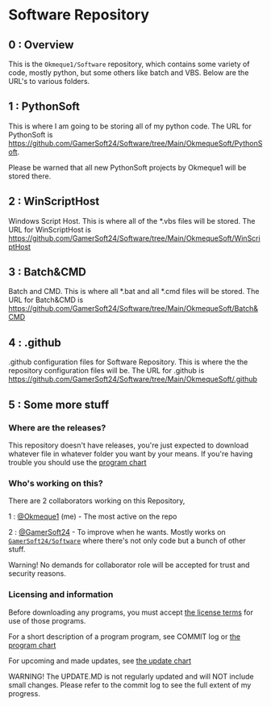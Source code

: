 # Software Repository
> 
## 0 : Overview

This is the `Okmeque1/Software` repository, which contains some variety of code, mostly python, but some others like batch and VBS. Below are the URL's to various folders.

## 1 : PythonSoft

This is where I am going to be storing all of my python code. The URL for PythonSoft is https://github.com/GamerSoft24/Software/tree/Main/OkmequeSoft/PythonSoft.

Please be warned that all new PythonSoft projects by Okmeque1 will be stored there.

## 2 : WinScriptHost

Windows Script Host. This is where all of the *.vbs files will be stored. The URL for WinScriptHost is https://github.com/GamerSoft24/Software/tree/Main/OkmequeSoft/WinScriptHost

## 3 : Batch&CMD

Batch and CMD. This is where all *.bat and all *.cmd files will be stored. The URL for Batch&CMD is
https://github.com/GamerSoft24/Software/tree/Main/OkmequeSoft/Batch&CMD

## 4 : .github

.github configuration files for Software Repository. This is where the the repository configuration files will be. The URL for .github is https://github.com/GamerSoft24/Software/tree/Main/OkmequeSoft/.github

## 5 : Some more stuff

### Where are the releases?

This repository doesn't have releases, you're just expected to download whatever file in whatever folder you want by your means. If you're having trouble you should use the [program chart](https://github.com/Okmeque1/software/blob/main/Programs.md)

### Who's working on this?

There are 2 collaborators working on this Repository,

1 : [@Okmeque1](https://github.com/Okmeque1) (me) - The most active on the repo

2 : [@GamerSoft24](https://github.com/GamerSoft24) - To improve when he wants. Mostly works on [`GamerSoft24/Software`](https://github.com/GamerSoft24/Software) where there's not only code but a bunch of other stuff.

Warning! No demands for collaborator role will be accepted for trust and security reasons.

### Licensing and information

Before downloading any programs, you must accept [the license terms](https://github.com/Okmeque1/software/blob/main/LICENSE.md) for use of those programs.

For a short description of a program program, see COMMIT log or [the program chart](https://github.com/Okmeque1/software/blob/main/Programs.md)

For upcoming and made updates, see [the update chart](https://github.com/Okmeque1/software/blob/main/UPDATE.MD)

WARNING! The UPDATE.MD is not regularly updated and will NOT include small changes. Please refer to the commit log to see the full extent of my progress.
